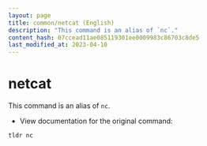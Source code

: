 ```yaml
---
layout: page
title: common/netcat (English)
description: "This command is an alias of `nc`."
content_hash: 07ccead11ae085119301ee0009983c86703c8de5
last_modified_at: 2023-04-10
---
```

# netcat

This command is an alias of `nc`.

- View documentation for the original command:

`tldr nc`
